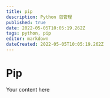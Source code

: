 ```yaml
---
title: pip
description: Python 包管理
published: true
date: 2022-05-05T10:05:19.262Z
tags: python, pip
editor: markdown
dateCreated: 2022-05-05T10:05:19.262Z
---
```


# Pip
Your content here